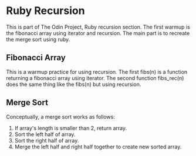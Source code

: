 # Ruby Recursion
This is part of The Odin Project, Ruby recursion section. The first warmup is the fibonacci array using iterator and recursion. The main part is to recreate the merge sort using ruby.  
  
## Fibonacci Array  
This is a warmup practice for using recursion. The first fibs(n) is a function returning a fibonacci array using iterator. The second function fibs_rec(n) does the same thing like the fibs(n) but using recursion.    
  
## Merge Sort  
Conceptually, a merge sort works as follows:  
1. If array's length is smaller than 2, return array.  
2. Sort the left half of array.  
3. Sort the right half of array.  
4. Merge the left half and right half together to create new sorted array.  
